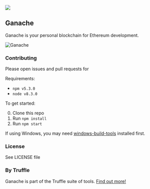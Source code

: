 ![](https://github.com/trufflesuite/ganache/blob/new_ui/resources/icons/png/128x128.png?raw=true)

## Ganache

Ganache is your personal blockchain for Ethereum development. 

![Ganache](https://github.com/trufflesuite/ganache/blob/new_ui/.github/images/ganache_screenshot.jpg?raw=true)

### Contributing

Please open issues and pull requests for 

Requirements:

- `npm v5.3.0`
- `node v8.3.0`

To get started:

0. Clone this repo
0. Run `npm install`
0. Run `npm start`

If using Windows, you may need [windows-build-tools](https://www.npmjs.com/package/windows-build-tools) installed first.

### License

See LICENSE file

### By Truffle

Ganache is part of the Truffle suite of tools. [Find out more!](http://truffleframework.com)